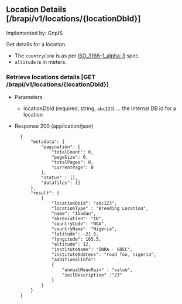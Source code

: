 ## Location Details [/brapi/v1/locations/{locationDbId}]

Implemented by:  GnpIS

Get details for a location.

* The `countryCode` is as per [ISO_3166-1_alpha-3](https://en.wikipedia.org/wiki/ISO_3166-1_alpha-3) spec.
* `altitude` is in meters.


### Retrieve locations details [GET /brapi/v1/locations/{locationDbId}]
+ Parameters
    + locationDbId (required, string, `abc123`) ... the internal DB id for a location
+ Response 200 (application/json)
        
        {
            "metadata": {
                "pagination": { 
                    "totalCount": 0,
                    "pageSize": 0,
                    "totalPages": 0,
                    "currentPage": 0
                },
                "status" : [],
                "datafiles": []
            },
            "result": {
                {
                    "locationDbId": "abc123",
                    "locationType" : "Breeding Location",
                    "name": "Ibadan",
                    "abreviation": "IB",
                    "countryCode": "NGA",
                    "countryName": "Nigeria",
                    "latitude": -21.5,
                    "longitude": 165.5,
                    "altitude": 12,
                    "instituteName": "INRA - GDEC",
                    "instituteAddress": "road foo, nigeria",
                    "additionalInfo": 
                    {
                        "annualMeanRain" : "value", 
                        "soilDescription" :"23"
                    }
                }
            }
        }

